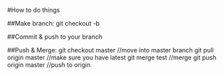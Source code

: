 #How to do things

##Make branch: 
git checkout -b <branch name>

##Commit & push to your branch

##Push & Merge:
git checkout master //move into master branch
git pull origin master //make sure you have latest
git merge test //merge
git push origin master //push to origin